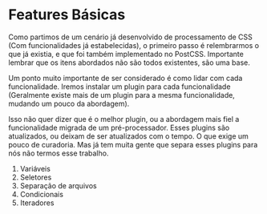 # Features Básicas
Como partimos de um cenário já desenvolvido de processamento de CSS (Com funcionalidades já estabelecidas), o primeiro passo é relembrarmos o que já existia, e que foi também implementado no PostCSS. Importante lembrar que os itens abordados não são todos existentes, são uma base.

Um ponto muito importante de ser considerado é como lidar com cada funcionalidade. Iremos instalar um plugin para cada funcionalidade (Geralmente existe mais de um plugin para a mesma funcionalidade, mudando um pouco da abordagem). 

Isso não quer dizer que é o melhor plugin, ou a abordagem mais fiel a funcionalidade migrada de um pré-processador. Esses plugins são atualizados, ou deixam de ser atualizados com o tempo. O que exige um pouco de curadoria. Mas já tem muita gente que separa esses plugins para nós não termos esse trabalho.

1. Variáveis
2. Seletores
3. Separação de arquivos
4. Condicionais
5. Iteradores
